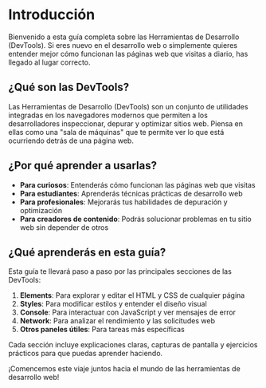 # Introducción

Bienvenido a esta guía completa sobre las Herramientas de Desarrollo (DevTools). Si eres nuevo en el desarrollo web o simplemente quieres entender mejor cómo funcionan las páginas web que visitas a diario, has llegado al lugar correcto.

## ¿Qué son las DevTools?

Las Herramientas de Desarrollo (DevTools) son un conjunto de utilidades integradas en los navegadores modernos que permiten a los desarrolladores inspeccionar, depurar y optimizar sitios web. Piensa en ellas como una "sala de máquinas" que te permite ver lo que está ocurriendo detrás de una página web.

## ¿Por qué aprender a usarlas?

- **Para curiosos**: Entenderás cómo funcionan las páginas web que visitas
- **Para estudiantes**: Aprenderás técnicas prácticas de desarrollo web
- **Para profesionales**: Mejorarás tus habilidades de depuración y optimización
- **Para creadores de contenido**: Podrás solucionar problemas en tu sitio web sin depender de otros

## ¿Qué aprenderás en esta guía?

Esta guía te llevará paso a paso por las principales secciones de las DevTools:

1. **Elements**: Para explorar y editar el HTML y CSS de cualquier página
2. **Styles**: Para modificar estilos y entender el diseño visual
3. **Console**: Para interactuar con JavaScript y ver mensajes de error
4. **Network**: Para analizar el rendimiento y las solicitudes web
5. **Otros paneles útiles**: Para tareas más específicas

Cada sección incluye explicaciones claras, capturas de pantalla y ejercicios prácticos para que puedas aprender haciendo.

¡Comencemos este viaje juntos hacia el mundo de las herramientas de desarrollo web!

